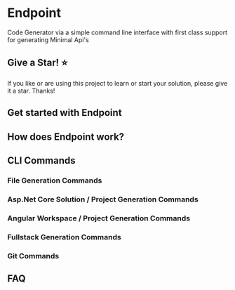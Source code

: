# Endpoint
Code Generator via a simple command line interface with first class support for generating Minimal Api's

## Give a Star! :star:

If you like or are using this project to learn or start your solution, please give it a star. Thanks!

## Get started with Endpoint

## How does Endpoint work?

## CLI Commands

### File Generation Commands

### Asp.Net Core Solution / Project Generation Commands

### Angular Workspace / Project Generation Commands

### Fullstack Generation Commands

### Git Commands

## FAQ

